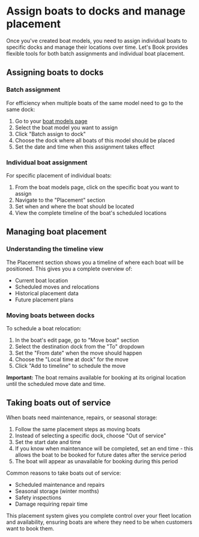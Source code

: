 # Assign boats to docks and manage placement

Once you've created boat models, you need to assign individual boats to specific docks and manage their locations over time. Let's Book provides flexible tools for both batch assignments and individual boat placement.

## Assigning boats to docks

### Batch assignment

For efficiency when multiple boats of the same model need to go to the same dock:

1. Go to your [boat models page](https://dashboard.letsbook.app/models)
2. Select the boat model you want to assign
3. Click "Batch assign to dock"
4. Choose the dock where all boats of this model should be placed
5. Set the date and time when this assignment takes effect

### Individual boat assignment

For specific placement of individual boats:

1. From the boat models page, click on the specific boat you want to assign
2. Navigate to the "Placement" section
3. Set when and where the boat should be located
4. View the complete timeline of the boat's scheduled locations

## Managing boat placement

### Understanding the timeline view

The Placement section shows you a timeline of where each boat will be positioned. This gives you a complete overview of:

- Current boat location
- Scheduled moves and relocations
- Historical placement data
- Future placement plans

### Moving boats between docks

To schedule a boat relocation:

1. In the boat's edit page, go to "Move boat" section
2. Select the destination dock from the "To" dropdown
3. Set the "From date" when the move should happen
4. Choose the "Local time at dock" for the move
5. Click "Add to timeline" to schedule the move

**Important:** The boat remains available for booking at its original location until the scheduled move date and time.

## Taking boats out of service

When boats need maintenance, repairs, or seasonal storage:

1. Follow the same placement steps as moving boats
2. Instead of selecting a specific dock, choose "Out of service"
3. Set the start date and time
4. If you know when maintenance will be completed, set an end time - this allows the boat to be booked for future dates after the service period
5. The boat will appear as unavailable for booking during this period

Common reasons to take boats out of service:

- Scheduled maintenance and repairs
- Seasonal storage (winter months)
- Safety inspections
- Damage requiring repair time

This placement system gives you complete control over your fleet location and availability, ensuring boats are where they need to be when customers want to book them.
